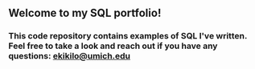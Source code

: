 ## Welcome to my SQL portfolio! 

### This code repository contains examples of SQL I've written. Feel free to take a look and reach out if you have any questions: ekikilo@umich.edu
